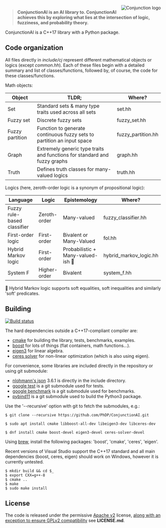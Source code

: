 <img src='http://phdp.github.io/images/cj-200.png' alt='Conjunction logo' align='right'/>

> **ConjunctionAI is an AI library to. ConjunctionAI achieves this by exploring what lies at the
intersection of logic, fuzziness, and probability theory.**

ConjunctionAI is a C++17 library with a Python package.

## Code organization

All files directly in *include/cj* represent different mathematical objects or logics (except
*common.hh*). Each of these files begin with a detailed summary and list of classes/functions,
followed by, of course, the code for these classes/functions.

Math objects:

| Object          | TLDR;                                                     | Where? |
| --------------- | --------------------------------------------------------  | ------ |
| Set             | Standard sets & many type traits used across all sets     | set.hh |
| Fuzzy set       | Discrete fuzzy sets                                       | fuzzy_set.hh |
| Fuzzy partition | Function to generate continuous fuzzy sets to partition an input space | fuzzy_partition.hh |
| Graph           | Extremely generic type traits and functions for standard and fuzzy graphs | graph.hh |
| Truth           | Defines truth classes for many-valued logics              | truth.hh |

Logics (here, zeroth-order logic is a synonym of propositional logic):

| Language                    | Logic         | Epistemology                              | Where?                     |
| --------------------------- | ------------- | ----------------------------------------- | -------------------------- |
| Fuzzy rule-based classifier | Zeroth-order  | Many-valued                               | fuzzy_classifier.hh        |
| First-order logic           | First-order   | Bivalent or Many-Valued                   | fol.hh                     |
| Hybrid Markov logic         | First-order   | Probabilistic + Many-valued-ish :star2:   | hybrid_markov_logic.hh     |
| System F                    | Higher-order  | Bivalent                                  | system_f.hh                |

:star2: Hybrid Markov logic supports soft equalities, soft inequalities and similarly 'soft'
predicates.

## Building
[![Build status](https://travis-ci.org/PhDP/ConjunctionAI.svg?branch=master)](https://travis-ci.org/PhDP/ConjunctionAI)

The hard dependencies outside a C++17-compliant compiler are:

* [cmake](https://cmake.org/) for building the library, tests, benchmarks, examples.
* [boost](https://www.boost.org/) for lots of things (flat containers, math functions...).
* [eigen3](http://eigen.tuxfamily.org/) for linear algebra.
* [ceres solver](http://ceres-solver.org/) for non-linear optimization (which is also using eigen).

For convenience, some libraries are included directly in the repository or using git submodule:

* [nlohmann's json](https://github.com/nlohmann/json) 3.6.1 is directly in the include directory.
* [google test](https://github.com/google/googletest/) is a git submodule used for tests.
* [google benchmark](https://github.com/google/benchmark/) is a git submodule used for benchmarks.
* [pybind11](https://github.com/pybind/pybind11/) is a git submodule used to build the Python3 package.

Use the '--recursive' option with git to fetch the submodules, e.g.:

    $ git clone --recursive https://github.com/PhDP/ConjunctionAI.git

    $ sudo apt install cmake libboost-all-dev libeigen3-dev libceres-dev

    $ dnf install cmake boost-devel eigen3-devel ceres-solver-devel

Using [brew](https://brew.sh/), install the following packages: 'boost',
'cmake', 'ceres', 'eigen'.

Recent versions of Visual Studio support the C++17 standard and all main dependencies (boost,
ceres, eigen) should work on Windows, however it is currently untested.

    $ mkdir build && cd $_
    $ export CXX=g++-8
    $ cmake ..
    $ make
    $ sudo make install

## License

The code is released under the permissive [Apache v2](http://www.apache.org/licenses/LICENSE-2.0)
license, [along with an exception to ensure GPLv2 compatibility](https://lwn.net/Articles/701155/) see
**LICENSE.md**.
